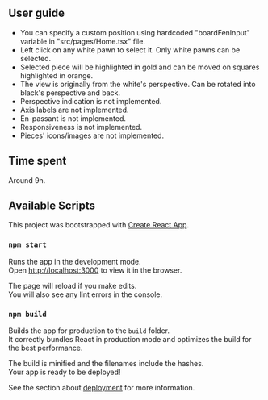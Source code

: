 ## User guide

- You can specify a custom position using hardcoded "boardFenInput" variable in "src/pages/Home.tsx" file.  
- Left click on any white pawn to select it. Only white pawns can be selected.
- Selected piece will be highlighted in gold and can be moved on squares highlighted in orange.
- The view is originally from the white's perspective. Can be rotated into black's perspective and back.
- Perspective indication is not implemented.
- Axis labels are not implemented.
- En-passant is not implemented.
- Responsiveness is not implemented.
- Pieces' icons/images are not implemented.

## Time spent

Around 9h.





## Available Scripts

This project was bootstrapped with [Create React App](https://github.com/facebook/create-react-app).

### `npm start`

Runs the app in the development mode.<br />
Open [http://localhost:3000](http://localhost:3000) to view it in the browser.

The page will reload if you make edits.<br />
You will also see any lint errors in the console.

### `npm build`

Builds the app for production to the `build` folder.<br />
It correctly bundles React in production mode and optimizes the build for the best performance.

The build is minified and the filenames include the hashes.<br />
Your app is ready to be deployed!

See the section about [deployment](https://facebook.github.io/create-react-app/docs/deployment) for more information.
